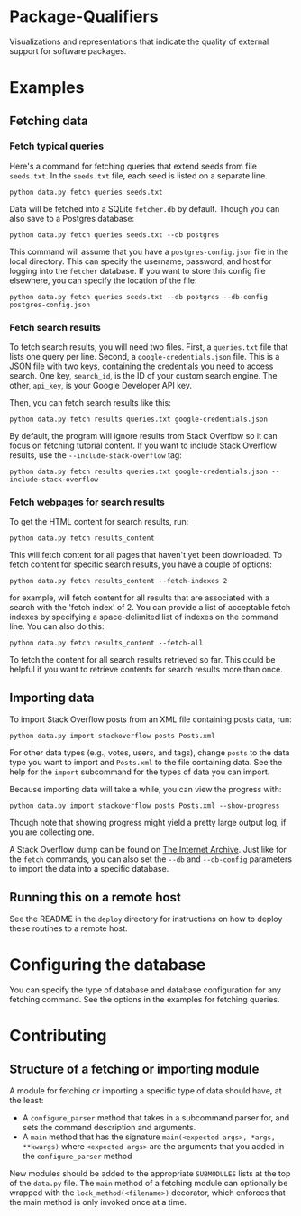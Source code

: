 # Package-Qualifiers

Visualizations and representations that indicate the quality of external support for software packages.

# Examples

## Fetching data

### Fetch typical queries

Here's a command for fetching queries that extend seeds from file `seeds.txt`.
In the `seeds.txt` file, each seed is listed on a separate line.

    python data.py fetch queries seeds.txt

Data will be fetched into a SQLite `fetcher.db` by default.
Though you can also save to a Postgres database:

    python data.py fetch queries seeds.txt --db postgres 

This command will assume that you have a `postgres-config.json` file in the local directory.
This can specify the username, password, and host for logging into the `fetcher` database.
If you want to store this config file elsewhere, you can specify the location of the file:

    python data.py fetch queries seeds.txt --db postgres --db-config postgres-config.json

### Fetch search results

To fetch search results, you will need two files.
First, a `queries.txt` file that lists one query per line.
Second, a `google-credentials.json` file.
This is a JSON file with two keys, containing the credentials you need to access search.
One key, `search_id`, is the ID of your custom search engine.
The other, `api_key`, is your Google Developer API key.

Then, you can fetch search results like this:

    python data.py fetch results queries.txt google-credentials.json

By default, the program will ignore results from Stack Overflow so it can focus on fetching tutorial content.
If you want to include Stack Overflow results, use the `--include-stack-overflow` tag:

    python data.py fetch results queries.txt google-credentials.json --include-stack-overflow

### Fetch webpages for search results

To get the HTML content for search results, run:

    python data.py fetch results_content

This will fetch content for all pages that haven't yet been downloaded.
To fetch content for specific search results, you have a couple of options:

    python data.py fetch results_content --fetch-indexes 2

for example, will fetch content for all results that are associated with a search with the 'fetch index' of 2.
You can provide a list of acceptable fetch indexes by specifying a space-delimited list of indexes on the command line.
You can also do this:

    python data.py fetch results_content --fetch-all

To fetch the content for all search results retrieved so far.
This could be helpful if you want to retrieve contents for search results more than once.

## Importing data

To import Stack Overflow posts from an XML file containing posts data, run:

    python data.py import stackoverflow posts Posts.xml

For other data types (e.g., votes, users, and tags), change `posts` to the data type you want to import and `Posts.xml` to the file containing data.
See the help for the `import` subcommand for the types of data you can import.

Because importing data will take a while, you can view the progress with:

    python data.py import stackoverflow posts Posts.xml --show-progress

Though note that showing progress might yield a pretty large output log, if you are collecting one.

A Stack Overflow dump can be found on [The Internet Archive](https://archive.org/details/stackexchange).
Just like for the `fetch` commands, you can also set the `--db` and `--db-config` parameters to import the data into a specific database.

## Running this on a remote host

See the README in the `deploy` directory for instructions on how to deploy these routines to a remote host.

# Configuring the database

You can specify the type of database and database configuration for any fetching command.
See the options in the examples for fetching queries.

# Contributing

## Structure of a fetching or importing module

A module for fetching or importing a specific type of data should have, at the least:
* A `configure_parser` method that takes in a subcommand parser for, and sets the command description and arguments.
* A `main` method that has the signature `main(<expected args>, *args, **kwargs)` where `<expected args>` are the arguments that you added in the `configure_parser` method

New modules should be added to the appropriate `SUBMODULES` lists at the top of the `data.py` file.
The `main` method of a fetching module can optionally be wrapped with the `lock_method(<filename>)` decorator, which enforces that the main method is only invoked once at a time.
